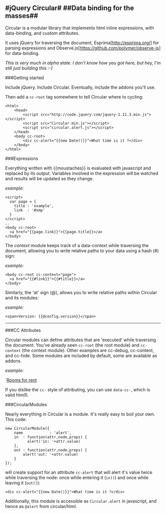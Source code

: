 #jQuery Circular#
##Data binding for the masses##
----

Circular is a modular library that implements html inline expressions, with data-binding, and custom attributes.

It uses jQuery for traversing the document, Esprima[http://esprima.org/] for parsing expressions and Observe.js[https://github.com/polymer/observe-js] 
for data-binding.

*This is very much in alpha state. I don't know how you got here, but hey, I'm still just building this :-)*

###Getting started

Include jQuery. Include Circular. Eventually, include the addons you'll use. 

Then add a `cc-root` tag somewhere to tell Circular where to cycling:

	<html>
		<head>
			<script src="http://code.jquery.com/jquery-1.11.3.min.js"></script>
			<script src="Circular.min.js"></script>
			<script src="circular.alert.js"></script>
		</head>
		<body cc-root>
			<div cc-alert="{{new Date()}}">What time is it ?</div> 
		</body>
	</html>

###Expressions

Everything written with {{moustaches}} is evaluated with javascript and replaced by its output. 
Variables involved in the expression will be watched and results will be updated as they change.

*example:* 

    <script>
      var page = { 
        title : 'example',
        link  : '#xmp'
      }
    </script>
    ..
    <body cc-root>
      <a href="{{page.link}}">{{page.title}}</a>
    </body>
    
The *context* module keeps track of a data-context while traversing the document, 
allowing you to write relative paths to your data using a hash (#) sign:

*example:* 

    <body cc-root cc-context="page">
      <a href="{{#link}}">{{#title}}</a>
    </body>

Similarly, the 'at' sign (@), allows you to write relative paths within Circular 
and its modules:

*example:* 

    <span>Version: {{@config.version}}</span>
    
----

###CC Attributes

Circular modules can define attributes that are 'executed' while traversing the 
document. You've already seen `cc-root` (the root module) and `cc-context` (the
context module). Other examples are cc-debug, cc-content, and cc-hide. Some
modules are included by default, some are available as addons.

*example:* 

  `<a href="rooms.html" cc-hide="{{#rooms.length<10}}">Rooms for rent</a>

If you dislike the `cc-` style of attributing, you can use `data-cc-`, which
is valid html5.

###CircularModules

Nearly everything in Circular is a module. It's really easy to boil your
own. This code:

	new CircularModule({
		name			: 'alert',
	  	in	: function(attr,node,props) {
			  alert('in: '+attr.value)
		},
	  	out	: function(attr,node,props) {
	  		alert('out: '+attr.value)
	  	}	
  	});

will create support for an attribute `cc-alert` that will alert it's
value twice while traversing the node: once while entering it (`in()`)
and once while leaving it (`out()`):

	<div cc-alert="{{new Date()}}">What time is it ?</div> 

Additionally, this module is accessible as `Circular.alert` in javascript,
and hence as `@alert` from circular/html.
